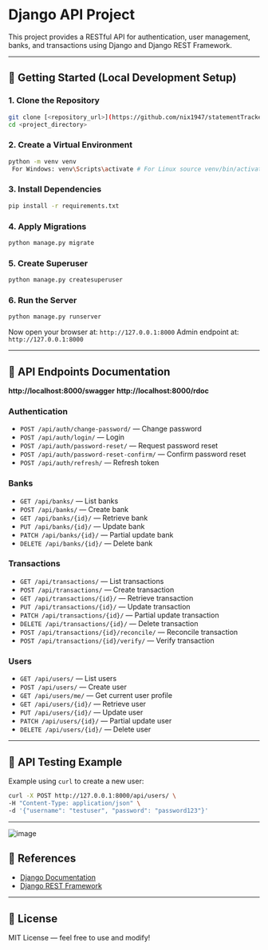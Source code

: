 # Django API Project

This project provides a RESTful API for authentication, user management, banks, and transactions using Django and Django REST Framework.

---

## 🚀 Getting Started (Local Development Setup)

### 1. Clone the Repository

```bash
git clone [<repository_url>](https://github.com/nix1947/statementTracker.git)
cd <project_directory>
```

### 2. Create a Virtual Environment

```bash
python -m venv venv
 For Windows: venv\Scripts\activate # For Linux source venv/bin/activate 
```

### 3. Install Dependencies

```bash
pip install -r requirements.txt
```

### 4. Apply Migrations

```bash
python manage.py migrate
```

### 5. Create Superuser 

```bash
python manage.py createsuperuser
```

### 6. Run the Server

```bash
python manage.py runserver
```

Now open your browser at: `http://127.0.0.1:8000`
Admin endpoint at: `http://127.0.0.1:8000`

---

## 📃 API Endpoints Documentation
**http://localhost:8000/swagger**
**http://localhost:8000/rdoc**

### Authentication

* `POST /api/auth/change-password/` — Change password
* `POST /api/auth/login/` — Login
* `POST /api/auth/password-reset/` — Request password reset
* `POST /api/auth/password-reset-confirm/` — Confirm password reset
* `POST /api/auth/refresh/` — Refresh token

### Banks

* `GET /api/banks/` — List banks
* `POST /api/banks/` — Create bank
* `GET /api/banks/{id}/` — Retrieve bank
* `PUT /api/banks/{id}/` — Update bank
* `PATCH /api/banks/{id}/` — Partial update bank
* `DELETE /api/banks/{id}/` — Delete bank

### Transactions

* `GET /api/transactions/` — List transactions
* `POST /api/transactions/` — Create transaction
* `GET /api/transactions/{id}/` — Retrieve transaction
* `PUT /api/transactions/{id}/` — Update transaction
* `PATCH /api/transactions/{id}/` — Partial update transaction
* `DELETE /api/transactions/{id}/` — Delete transaction
* `POST /api/transactions/{id}/reconcile/` — Reconcile transaction
* `POST /api/transactions/{id}/verify/` — Verify transaction

### Users

* `GET /api/users/` — List users
* `POST /api/users/` — Create user
* `GET /api/users/me/` — Get current user profile
* `GET /api/users/{id}/` — Retrieve user
* `PUT /api/users/{id}/` — Update user
* `PATCH /api/users/{id}/` — Partial update user
* `DELETE /api/users/{id}/` — Delete user

---

## 🔧 API Testing Example

Example using `curl` to create a new user:

```bash
curl -X POST http://127.0.0.1:8000/api/users/ \
-H "Content-Type: application/json" \
-d '{"username": "testuser", "password": "password123"}'
```

---

![image](https://github.com/user-attachments/assets/a443b129-d6e5-472b-9ad8-6ee121c15682)


## 📖 References

* [Django Documentation](https://docs.djangoproject.com/)
* [Django REST Framework](https://www.django-rest-framework.org/)

---

## 📅 License

MIT License — feel free to use and modify!
